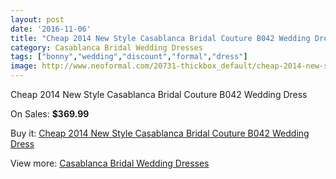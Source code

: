 ```yaml
---
layout: post
date: '2016-11-06'
title: "Cheap 2014 New Style Casablanca Bridal Couture B042 Wedding Dress"
category: Casablanca Bridal Wedding Dresses
tags: ["bonny","wedding","discount","formal","dress"]
image: http://www.neoformal.com/20731-thickbox_default/cheap-2014-new-style-casablanca-bridal-couture-b042-wedding-dress.jpg
---
```

Cheap 2014 New Style Casablanca Bridal Couture B042 Wedding Dress

On Sales: **$369.99**
<a href="https://www.neoformal.com/en/casablanca-bridal-wedding-dresses-2014/6646-cheap-2014-new-style-casablanca-bridal-couture-b042-wedding-dress.html"><amp-img layout="responsive" width="600" height="600" src="//www.neoformal.com/20731-thickbox_default/cheap-2014-new-style-casablanca-bridal-couture-b042-wedding-dress.jpg" alt="Cheap 2014 New Style Casablanca Bridal Couture B042 Wedding Dress 0" /></a>
<a href="https://www.neoformal.com/en/casablanca-bridal-wedding-dresses-2014/6646-cheap-2014-new-style-casablanca-bridal-couture-b042-wedding-dress.html"><amp-img layout="responsive" width="600" height="600" src="//www.neoformal.com/20732-thickbox_default/cheap-2014-new-style-casablanca-bridal-couture-b042-wedding-dress.jpg" alt="Cheap 2014 New Style Casablanca Bridal Couture B042 Wedding Dress 1" /></a>

Buy it: [Cheap 2014 New Style Casablanca Bridal Couture B042 Wedding Dress](https://www.neoformal.com/en/casablanca-bridal-wedding-dresses-2014/6646-cheap-2014-new-style-casablanca-bridal-couture-b042-wedding-dress.html "Cheap 2014 New Style Casablanca Bridal Couture B042 Wedding Dress")

View more: [Casablanca Bridal Wedding Dresses](https://www.neoformal.com/en/95-casablanca-bridal-wedding-dresses-2014 "Casablanca Bridal Wedding Dresses")